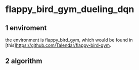 # flappy_bird_gym_dueling_dqn

## 1 enviroment

the environment is flappy_bird_gym, which would be found in [this]<https://github.com/Talendar/flappy-bird-gym>.

## 2 algorithm

###

